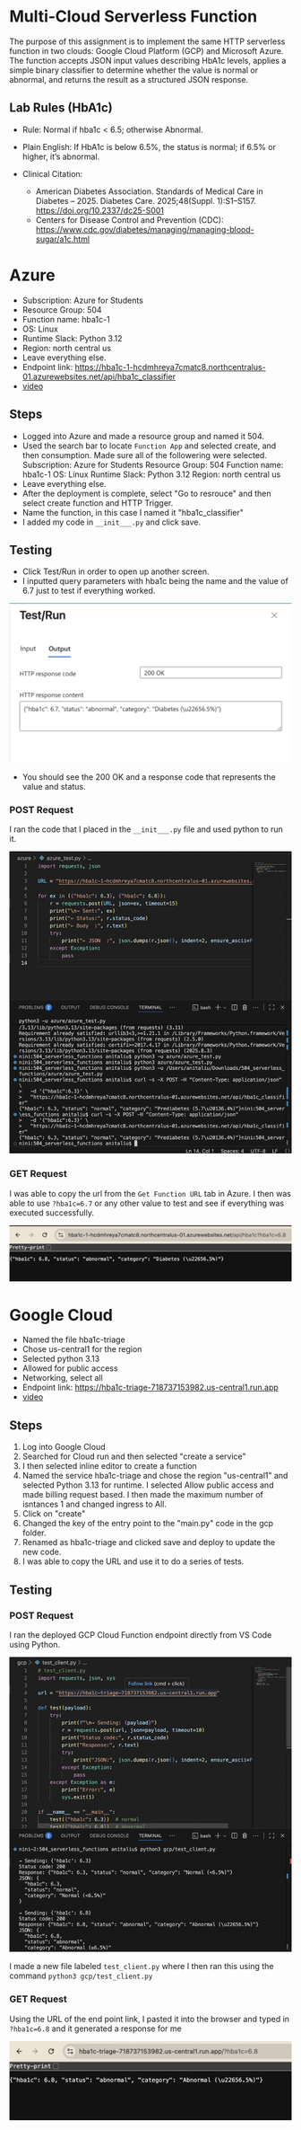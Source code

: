 # Multi‑Cloud Serverless Function
The purpose of this assignment is to implement the same HTTP serverless function in two clouds: Google Cloud Platform (GCP) and Microsoft Azure. The function accepts JSON input values describing HbA1c levels, applies a simple binary classifier to determine whether the value is normal or abnormal, and returns the result as a structured JSON response.

## Lab Rules (HbA1c)
- Rule: Normal if hba1c < 6.5; otherwise Abnormal.

- Plain English: If HbA1c is below 6.5%, the status is normal; if 6.5% or higher, it’s abnormal.

- Clinical Citation:
    - American Diabetes Association. Standards of Medical Care in Diabetes – 2025. Diabetes Care. 2025;48(Suppl. 1):S1–S157. https://doi.org/10.2337/dc25-S001
    - Centers for Disease Control and Prevention (CDC): https://www.cdc.gov/diabetes/managing/managing-blood-sugar/a1c.html

# Azure 
- Subscription: Azure for Students
- Resource Group: 504
- Function name: hba1c-1
- OS: Linux
- Runtime Slack: Python 3.12
- Region: north central us
- Leave everything else.
- Endpoint link: https://hba1c-1-hcdmhreya7cmatc8.northcentralus-01.azurewebsites.net/api/hba1c_classifier
- [video](https://drive.google.com/file/d/16sZkpAfjILc8fJtlTnA7zyGZHuy4BCxE/view?usp=sharing)

## Steps
- Logged into Azure and made a resource group and named it 504.
- Used the search bar to locate ```Function App``` and selected create, and then consumption. Made sure all of the followering were selected. 
    Subscription: Azure for Students 
    Resource Group: 504 
    Function name: hba1c-1 
    OS: Linux 
    Runtime Slack: Python 3.12 
    Region: north central us
- Leave everything else.
- After the deployment is complete, select "Go to resrouce" and then select create function and HTTP Trigger.
- Name the function, in this case I named it "hba1c_classifier"
- I added my code in ```__init___.py``` and click save.

## Testing
- Click Test/Run in order to open up another screen.
- I inputted query parameters with hba1c being the name and the value of 6.7 just to test if everything worked. 

![images](azure/images/azure_testing.png)

- You should see the 200 OK and a response code that represents the value and status.

### POST Request
I ran the code that I placed in the ```__init___.py``` file and used python to run it.

![images](azure/images/azure_vstest.png)

### GET Request
I was able to copy the url from the ```Get Function URL``` tab in Azure. I then was able to use ```?hba1c=6.7``` or any other value to test and see if everything was executed successfully.

![images](azure/images/azure_get_request.png)

# Google Cloud
- Named the file hba1c-triage
- Chose us-central1 for the region
- Selected python 3.13
- Allowed for public access
- Networking, select all
- Endpoint link: https://hba1c-triage-718737153982.us-central1.run.app
- [video](https://drive.google.com/file/d/1gR97tq3UK3Acb5N-K6Qs_y_ht9WCuXvi/view?usp=sharing)

## Steps
1. Log into Google Cloud
2. Searched for Cloud run and then selected "create a service"
3. I then selected inline editor to create a function
4. Named the service hba1c-triage and chose the region "us-central1" and selected Python 3.13 for runtime. I selected Allow public access and made billing request based. I then made the maximum number of isntances 1 and changed ingress to All.
5. Click on "create"
6. Changed the key of the entry point to the "main.py" code in the gcp folder.
7. Renamed as hba1c-triage and clicked save and deploy to update the new code.
8. I was able to copy the URL and use it to do a series of tests. 

## Testing

### POST Request
I ran the deployed GCP Cloud Function endpoint directly from VS Code using Python.

![images](gcp/images/gcp_testing.png)

I made a new file labeled ```test_client.py``` where I then ran this using the command ```python3 gcp/test_client.py```

### GET Request
Using the URL of the end point link, I pasted it into the browser and typed in ```?hba1c=6.8``` and it generated a response for me

![images](gcp/images/gcp_get_request.png)

